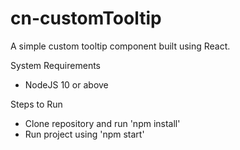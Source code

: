 # cn-customTooltip
A simple custom tooltip component built using React.

System Requirements
- NodeJS 10 or above

Steps to Run
- Clone repository and run 'npm install'
- Run project using 'npm start'

